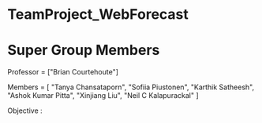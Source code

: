 # TeamProject_WebForecast
# Super Group Members
Professor = ["Brian Courtehoute"]

Members = [
    "Tanya Chansataporn",
    "Sofiia Piustonen",
    "Karthik Satheesh",
    "Ashok Kumar Pitta",
    "Xinjiang Liu",
    "Neil C Kalapurackal"
]

Objective :

